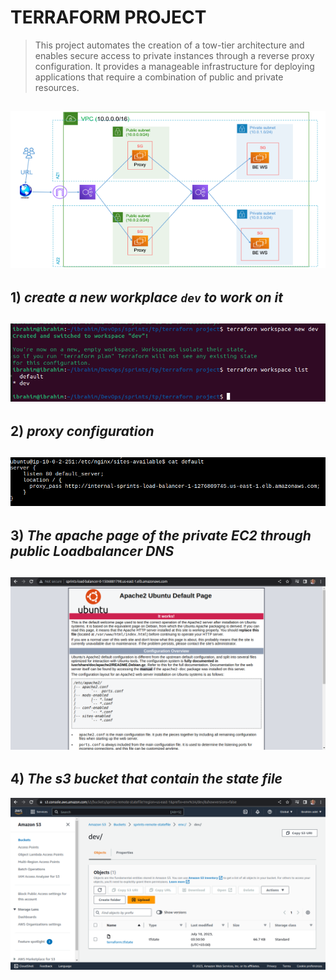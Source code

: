 # TERRAFORM PROJECT
>This project automates the creation of a tow-tier architecture and enables secure access to private instances through a reverse proxy configuration. 
>It provides a manageable infrastructure for deploying applications that require a combination of public and private resources. 

![](https://github.com/IbrahimmAdel/DevOps_sprints/blob/main/Terraform/Terraform_3/screenshots/project.png)
----
## 1) *create a new workplace `dev` to work on it*
![](https://github.com/IbrahimmAdel/DevOps_sprints/blob/main/Terraform/Terraform_3/screenshots/workspace.png)
----
## 2) *proxy configuration*
![](https://github.com/IbrahimmAdel/DevOps_sprints/blob/main/Terraform/Terraform_3/screenshots/Screenshot%20from%202023-07-18%2003-58-11.png)
-----
## 3) *The apache page of the private EC2 through public Loadbalancer DNS*
![](https://github.com/IbrahimmAdel/DevOps_sprints/blob/main/Terraform/Terraform_3/screenshots/load-balancer-2.png)
-----
## 4) *The s3 bucket that contain the state file*
![](https://github.com/IbrahimmAdel/DevOps_sprints/blob/main/Terraform/Terraform_3/screenshots/s3.png)








